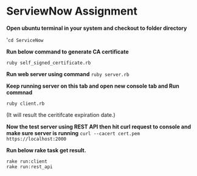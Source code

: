 # ServiewNow Assignment

**Open ubuntu terminal in your system and checkout to folder directory**

'```cd ServiceNow```

**Run below command to generate CA certificate**

 ```ruby self_signed_certificate.rb```

**Run web server using command**
 ```ruby server.rb```

**Keep running server on this tab and open new console tab and Run commnad**

 ```ruby client.rb```

 (It will result the ceritifcate expiration date.)


**Now the test server using REST API then hit curl request to console and make sure server is running**
  ```curl --cacert cert.pem https://localhost:2000```


**Run below rake task get result.**
```
rake run:client
rake run:rest_api
```
